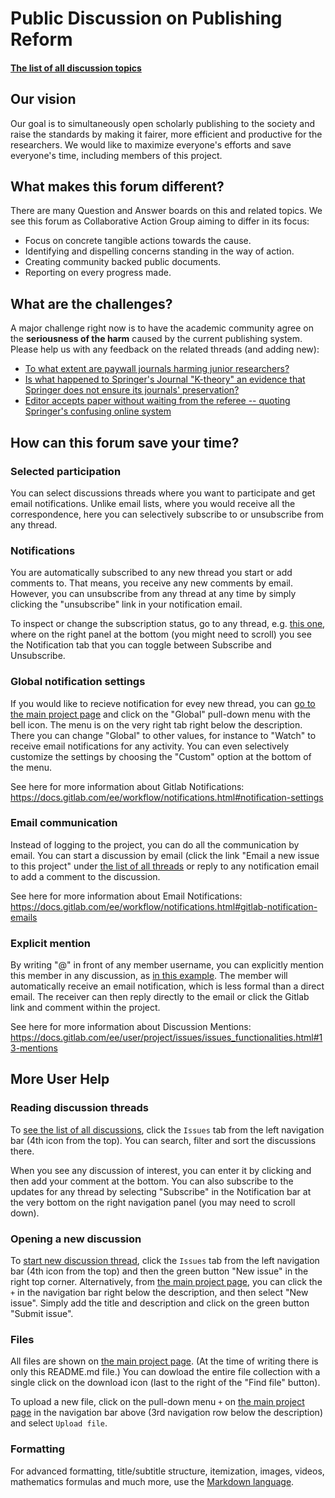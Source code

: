 # Public Discussion on Publishing Reform

#### [The list of all discussion topics](https://gitlab.com/publishing-reform/discussion/issues)

## Our vision
Our goal is to simultaneously open scholarly publishing to the society and 
raise the standards by making it fairer, more efficient and productive for the researchers.
We would like to maximize everyone's efforts and save everyone's time, 
including members of this project.

## What makes this forum different?
There are many Question and Answer boards on this and related topics.
We see this forum as Collaborative Action Group aiming to differ in its focus:
- Focus on concrete tangible actions towards the cause.
- Identifying and dispelling concerns standing in the way of action.
- Creating community backed public documents.
- Reporting on every progress made.


## What are the challenges?
A major challenge right now is 
to have the academic community agree on the 
**seriousness of the harm** caused by the current publishing system.
Please help us with any feedback on the related threads (and adding new):

- [To what extent are paywall journals harming junior researchers?](https://gitlab.com/publishing-reform/discussion/issues/17)
- [Is what happened to Springer's Journal "K-theory" an evidence that Springer does not ensure its journals' preservation?](https://gitlab.com/publishing-reform/discussion/issues/22)
- [Editor accepts paper without waiting from the referee -- quoting Springer's confusing online system](https://gitlab.com/publishing-reform/discussion/issues/29)

## How can this forum save your time?

### Selected participation
You can select discussions threads where you want to participate and get email notifications.
Unlike email lists, where you would receive all the correspondence, 
here you can selectively subscribe to or unsubscribe from any thread.

### Notifications
You are automatically subscribed to any new thread you start or add comments to.
That means, you receive any new comments by email.
However, you can unsubscribe from any thread at any time
by simply clicking the "unsubscribe" link in your notification email.

To inspect or change the subscription status, go to any thread, 
e.g. [this one](https://gitlab.com/publishing-reform/discussion/issues/2),
where on the right panel at the bottom (you might need to scroll)
you see the Notification tab that you can toggle between Subscribe and Unsubscribe.

### Global notification settings
If you would like to recieve notification for evey new thread,
you can [go to the main project page](https://gitlab.com/publishing-reform/discussion)
and click on the "Global" pull-down menu with the bell icon.
The menu is on the very right tab right below the description.
There you can change "Global" to other values,
for instance to "Watch" to receive email notifications for any activity.
You can even selectively customize the settings by choosing the "Custom" option at the bottom of the menu.

See here for more information about Gitlab Notifications: https://docs.gitlab.com/ee/workflow/notifications.html#notification-settings

### Email communication

Instead of logging to the project, you can do all the communication by email.
You can start a discussion by email (click the link "Email a new issue to this project" under 
[the list of all threads](https://gitlab.com/publishing-reform/discussion/issues)
or reply to any notification email to add a comment to the discussion.

See here for more information about Email Notifications: https://docs.gitlab.com/ee/workflow/notifications.html#gitlab-notification-emails

### Explicit mention
By writing "@" in front of any member username, you can explicitly mention this member in any discussion,
as [in this example](https://gitlab.com/publishing-reform/working-group/issues/1#note_57216096).
The member will automatically receive an email notification, which is less formal than a direct email.
The receiver can then reply directly to the email or click the Gitlab link and comment within the project.

See here for more information about Discussion Mentions: https://docs.gitlab.com/ee/user/project/issues/issues_functionalities.html#13-mentions


## More User Help

### Reading discussion threads

To [see the list of all discussions](https://gitlab.com/publishing-reform/discussion/issues),
click the `Issues` tab from the left navigation bar (4th icon from the top). 
You can search, filter and sort the discussions there.

When you see any discussion of interest, you can enter it by clicking and then add your comment at the bottom.
You can also subscribe to the updates for any thread by selecting "Subscribe" in the Notification bar
at the very bottom on the right navigation panel (you may need to scroll down).

### Opening a new discussion

To [start new discussion thread](https://gitlab.com/publishing-reform/discussion/issues/new), 
click the `Issues` tab from the left navigation bar (4th icon from the top) and then the green button "New issue"
in the right top corner. Alternatively, from [the main project page](https://gitlab.com/publishing-reform/discussion),
you can click the `+` in the navigation bar right below the description, and then select "New issue".
Simply add the title and description and click on the green button "Submit issue".

### Files
All files are shown on [the main project page](https://gitlab.com/publishing-reform/discussion).
(At the time of writing there is only this README.md file.)
You can dowload the entire file collection with a single click 
on the download icon (last to the right of the "Find file" button).

To upload a new file, click on the pull-down menu `+` on [the main project page](https://gitlab.com/publishing-reform/discussion)
in the navigation bar above (3rd navigation row below the description) and select `Upload file`.

### Formatting
For advanced formatting, title/subtitle structure, itemization, images, videos, mathematics formulas and much more, use the [Markdown language](https://docs.gitlab.com/ee/user/markdown.html).
